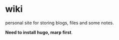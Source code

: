 # wiki

personal site for storing blogs, files and some notes.

**Need to install hugo, marp first**.
